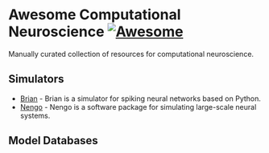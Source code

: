 # Awesome Computational Neuroscience [![Awesome](https://cdn.rawgit.com/sindresorhus/awesome/d7305f38d29fed78fa85652e3a63e154dd8e8829/media/badge.svg)](https://github.com/sindresorhus/awesome)

Manually curated collection of resources for computational neuroscience.

## Simulators

* [Brian](https://www.briansimulator.org) - Brian is a simulator for spiking neural networks based on Python.
* [Nengo](http://www.nengo.ca/) - Nengo is a software package for simulating large-scale neural systems.

## Model Databases
